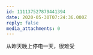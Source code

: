 ```yaml
---
id: 111137527879441394
date: 2020-05-30T07:24:36.000Z
reply: false
media_attachments: 0
---
```


从昨天晚上停电一天，很难受

